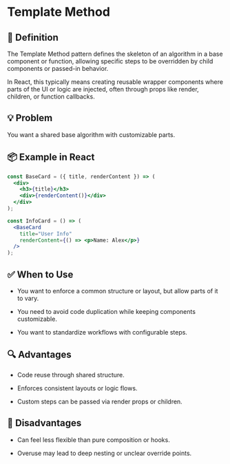 # Template Method

## 🧭 Definition

The Template Method pattern defines the skeleton of an algorithm in a base component or function, allowing specific steps to be overridden by child components or passed-in behavior.

In React, this typically means creating reusable wrapper components where parts of the UI or logic are injected, often through props like render, children, or function callbacks.

## 💡 Problem

You want a shared base algorithm with customizable parts.

## 📦 Example in React

```jsx
const BaseCard = ({ title, renderContent }) => (
  <div>
    <h3>{title}</h3>
    <div>{renderContent()}</div>
  </div>
);

const InfoCard = () => (
  <BaseCard
    title="User Info"
    renderContent={() => <p>Name: Alex</p>}
  />
);
```

## ✅ When to Use

- You want to enforce a common structure or layout, but allow parts of it to vary.

- You need to avoid code duplication while keeping components customizable.

- You want to standardize workflows with configurable steps.

## 🔍 Advantages

- Code reuse through shared structure.

- Enforces consistent layouts or logic flows.

- Custom steps can be passed via render props or children.

## 🚫 Disadvantages

- Can feel less flexible than pure composition or hooks.

- Overuse may lead to deep nesting or unclear override points.